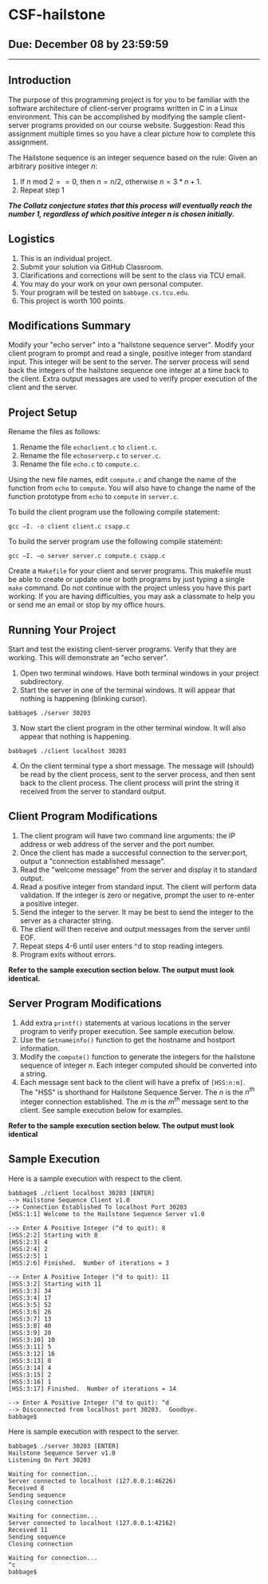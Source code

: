 # CSF-hailstone
## Due: December 08 by 23:59:59
---

## Introduction
The purpose of this programming project is for you to be familiar with the software architecture of client-server programs written in C in a Linux environment.  This can be accomplished by modifying the sample client-server programs provided on our course website.  Suggestion: Read this assignment multiple times so you have a clear picture how to complete this assignment.

The Hailstone sequence is an integer sequence based on the rule:
Given an arbitrary positive integer $n$:
1. If $n$ mod $2 == 0$, then $n = n / 2$, otherwise $n = 3*n+1$.
2. Repeat step 1

___The Collatz conjecture states that this process will eventually reach the number 1, regardless of which positive integer $n$ is chosen initially.___

## Logistics
1. This is an individual project.
3. Submit your solution via GitHub Classroom.
4. Clarifications and corrections will be sent to the class via TCU email.
6. You may do your work on your own personal computer.
7. Your program will be tested on `babbage.cs.tcu.edu`.
8. This project is worth 100 points.


## Modifications Summary
Modify your "echo server" into a "hailstone sequence server".  Modify your client program to prompt and read a single, positive integer from standard input.  This integer will be sent to the server.  The server process will send back the integers of the hailstone sequence one integer at a time back to the client.  Extra output messages are used to verify proper execution of the client and the server.


## Project Setup
Rename the files as follows:
1. Rename the file `echoclient.c` to `client.c`.
2. Rename the file `echoserverp.c` to `server.c`.
3. Rename the file `echo.c` to `compute.c`.

Using the new file names, edit `compute.c` and change the name of the function from `echo` to `compute`.  You will also have to change the name of the function prototype from `echo` to `compute` in `server.c`.

To build the client program use the following compile statement:
```text
gcc –I. -o client client.c csapp.c
```
To build the server program use the following compile statement:
```text
gcc –I. –o server server.c compute.c csapp.c 
```

Create a `Makefile` for your client and server programs.  This makefile must be able to create or update one or both programs by just typing a single `make` command.  Do not continue with the project unless you have this part working.  If you are having difficulties, you may ask a classmate to help you or send me an email or stop by my office hours.


## Running Your Project
Start and test the existing client-server programs.  Verify that they are working.  This will demonstrate an "echo server".
1. Open two terminal windows.  Have both terminal windows in your project subdirectory.
2. Start the server in one of the terminal windows.  It will appear that nothing is happening (blinking cursor).
```text
babbage$ ./server 30203
```
3. Now start the client program in the other terminal window.  It will also appear that nothing is happening. 
```text
babbage$ ./client localhost 30203
```
4. On the client terminal type a short message.  The message will (should) be read by the client process, sent to the server process, and then sent back to the client process.  The client process will print the string it received from the server to standard output.


## Client Program Modifications
1. The client program will have two command line arguments: the IP address or web address of the server and the port number.  
2. Once the client has made a successful connection to the server:port, output a "connection established message".  
3. Read the "welcome message" from the server and display it to standard output.  
4. Read a positive integer from standard input.  The client will perform data validation.  If the integer is zero or negative, prompt the user to re-enter a positive integer.  
5. Send the integer to the server.  It may be best to send the integer to the server as a character string.  
6. The client will then receive and output messages from the server until EOF.  
7. Repeat steps 4-6 until user enters ^d to stop reading integers.
8. Program exits without errors.

__Refer to the sample execution section below.  The output must look identical.__


## Server Program Modifications
1. Add extra `printf()` statements at various locations in the server program to verify proper execution.  See sample execution below. 
2. Use the `Getnameinfo()` function to get the hostname and hostport information.
3. Modify the `compute()` function to generate the integers for the hailstone sequence of integer $n$.  Each integer computed should be converted into a string.
4. Each message sent back to the client will have a prefix of `[HSS:n:m]`.  The "HSS" is shorthand for Hailstone Sequence Server.  The $n$ is the $n^{th}$ integer connection established.  The $m$ is the $m^{th}$ message sent to the client.  See sample execution below for examples.

__Refer to the sample execution section below.  The output must look identical__


## Sample Execution
Here is a sample execution with respect to the client.
```text
babbage$ ./client localhost 30203 [ENTER]
--> Hailstone Sequence Client v1.0
--> Connection Established To localhost Port 30203
[HSS:1:1] Welcome to the Hailstone Sequence Server v1.0

--> Enter A Positive Integer (^d to quit): 8
[HSS:2:2] Starting with 8
[HSS:2:3] 4
[HSS:2:4] 2
[HSS:2:5] 1
[HSS:2:6] Finished.  Number of iterations = 3

--> Enter A Positive Integer (^d to quit): 11
[HSS:3:2] Starting with 11
[HSS:3:3] 34
[HSS:3:4] 17
[HSS:3:5] 52
[HSS:3:6] 26
[HSS:3:7] 13
[HSS:3:8] 40
[HSS:3:9] 20
[HSS:3:10] 10
[HSS:3:11] 5
[HSS:3:12] 16
[HSS:3:13] 8
[HSS:3:14] 4
[HSS:3:15] 2
[HSS:3:16] 1
[HSS:3:17] Finished.  Number of iterations = 14

--> Enter A Positive Integer (^d to quit): ^d
--> Disconnected from localhost port 30203.  Goodbye.
babbage$
```

Here is sample execution with respect to the server.
```text
babbage$ ./server 30203 [ENTER]
Hailstone Sequence Server v1.0
Listening On Port 30203

Waiting for connection...
Server connected to localhost (127.0.0.1:46226)
Received 8
Sending sequence
Closing connection

Waiting for connection...
Server connected to localhost (127.0.0.1:42162)
Received 11
Sending sequence
Closing connection

Waiting for connection...
^c
babbage$
```

